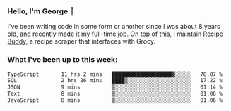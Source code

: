 ### Hello, I'm George 👋

I've been writing code in some form or another since I was about 8 years old, and recently made it my full-time job. On top of this, I maintain [Recipe Buddy](https://github.com/georgegebbett/recipe-buddy), a recipe scraper that interfaces with Grocy.  

<!--
**georgegebbett/georgegebbett** is a ✨ _special_ ✨ repository because its `README.md` (this file) appears on your GitHub profile.

Here are some ideas to get you started:

- 🔭 I’m currently working on ...
- 🌱 I’m currently learning ...
- 👯 I’m looking to collaborate on ...
- 🤔 I’m looking for help with ...
- 💬 Ask me about ...
- 📫 How to reach me: ...
- 😄 Pronouns: ...
- ⚡ Fun fact: ...
-->

### What I've been up to this week:
<!--START_SECTION:waka-->

```txt
TypeScript       11 hrs 2 mins   ███████████████████▓░░░░░   78.07 %
SQL              2 hrs 26 mins   ████▒░░░░░░░░░░░░░░░░░░░░   17.22 %
JSON             9 mins          ▒░░░░░░░░░░░░░░░░░░░░░░░░   01.14 %
Text             8 mins          ▒░░░░░░░░░░░░░░░░░░░░░░░░   01.06 %
JavaScript       8 mins          ▒░░░░░░░░░░░░░░░░░░░░░░░░   01.06 %
```

<!--END_SECTION:waka-->
